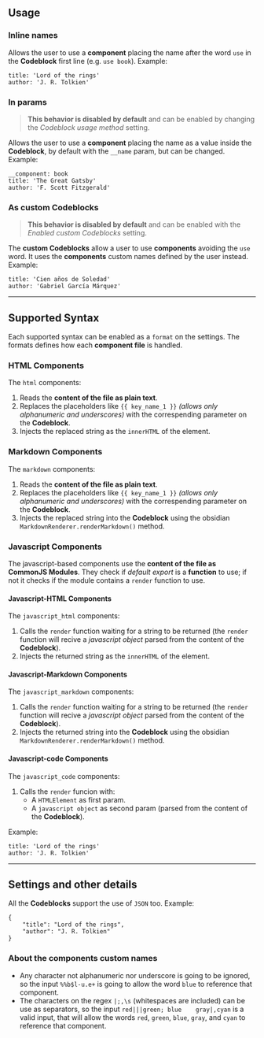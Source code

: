 ## Usage

### Inline names

Allows the user to use a **component** placing the name after the word `use` in the **Codeblock** first line (e.g. `use book`). Example:

```use book
title: 'Lord of the rings'
author: 'J. R. Tolkien'
```

### In params

> **This behavior is disabled by default** and can be enabled by changing the _Codeblock usage method_ setting.

Allows the user to use a **component** placing the name as a value inside the **Codeblock**, by default with the `__name` param, but can be changed. Example:

```use
__component: book
title: 'The Great Gatsby'
author: 'F. Scott Fitzgerald'
```

### As custom Codeblocks

> **This behavior is disabled by default** and can be enabled with the _Enabled custom Codeblocks_ setting.

The **custom Codeblocks** allow a user to use **components** avoiding the `use` word.
It uses the **components** custom names defined by the user instead. Example:

```yarn book
title: 'Cien años de Soledad'
author: 'Gabriel García Márquez'
```

---

## Supported Syntax

Each supported syntax can be enabled as a `format` on the settings. The formats defines how each **component file** is handled.

### HTML Components

The `html` components:
1. Reads the **content of the file as plain text**.
2. Replaces the placeholders like `{{ key_name_1 }}` _(allows only alphanumeric and underscores)_ with the correspending parameter on the **Codeblock**.
3. Injects the replaced string as the `innerHTML` of the element.

### Markdown Components

The `markdown` components:
1. Reads the **content of the file as plain text**.
2. Replaces the placeholders like `{{ key_name_1 }}` _(allows only alphanumeric and underscores)_ with the correspending parameter on the **Codeblock**.
3. Injects the replaced string into the **Codeblock** using the obsidian `MarkdownRenderer.renderMarkdown()` method.

### Javascript Components

The javascript-based components use the **content of the file as CommonJS Modules**. They check if _default export_ is a **function** to use; if not it checks if the module contains a `render` function to use.

#### Javascript-HTML Components

The `javascript_html` components:
1. Calls the `render` function waiting for a string to be returned (the `render` function will recive a _javascript object_ parsed from the content of the **Codeblock**).
2. Injects the returned string as the `innerHTML` of the element.

#### Javascript-Markdown Components

The `javascript_markdown` components:
1. Calls the `render` function waiting for a string to be returned (the `render` function will recive a _javascript object_ parsed from the content of the **Codeblock**).
3. Injects the returned string into the **Codeblock** using the obsidian `MarkdownRenderer.renderMarkdown()` method.

#### Javascript-code Components

The `javascript_code` components:
1. Calls the `render` funcion with:
	- A `HTMLElement` as first param.
	- A `javascript object` as second param (parsed from the content of the **Codeblock**).

Example:
```use book.cjs
title: 'Lord of the rings'
author: 'J. R. Tolkien'
```

---

## Settings and other details

All the **Codeblocks** support the use of `JSON` too. Example:
```book
{
	"title": "Lord of the rings",
	"author": "J. R. Tolkien"
}
```

### About the components custom names

- Any character not alphanumeric nor underscore is going to be ignored, so the input `%%b$l-u.e+` is going to allow the word `blue` to reference that component.
- The characters on the regex `|;,\s` (whitespaces are included) can be use as separators, so the input `red|||green; blue    gray|,cyan` is a valid input, that will allow the words `red`, `green`, `blue`, `gray`, and `cyan` to reference that component.
